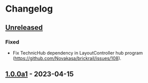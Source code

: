 <!-- Refer to https://keepachangelog.com/en/1.0.0/ for guidance. -->
<!-- stolen from pybricks-micropython repository -->

# Changelog

## [Unreleased]

### Fixed
- Fix TechnicHub dependency in LayoutController hub program (https://github.com/Novakasa/brickrail/issues/108).

## [1.0.0a1] - 2023-04-15

<!-- diff links for headers -->
[Unreleased]: https://github.com/Novakasa/brickrail/compare/v1.0.0-alpha.1...HEAD
[1.0.0a1]: https://github.com/Novakasa/brickrail/tree/v1.0.0-alpha.1
